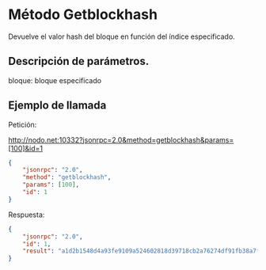 # Método Getblockhash

Devuelve el valor hash del bloque en función del índice especificado.   

## Descripción de parámetros.

bloque: bloque especificado

## Ejemplo de llamada

Petición:

http://nodo.net:10332?jsonrpc=2.0&method=getblockhash&params=[100]&id=1

```json
{
	"jsonrpc": "2.0",
	"method": "getblockhash",
	"params": [100],
	"id": 1
}
```

Respuesta:

```json
{
    "jsonrpc": "2.0",
    "id": 1,
    "result": "a1d2b1548d4a93fe9109a524602818d39718cb2a76274df91fb38a7f87429555"
}
```
